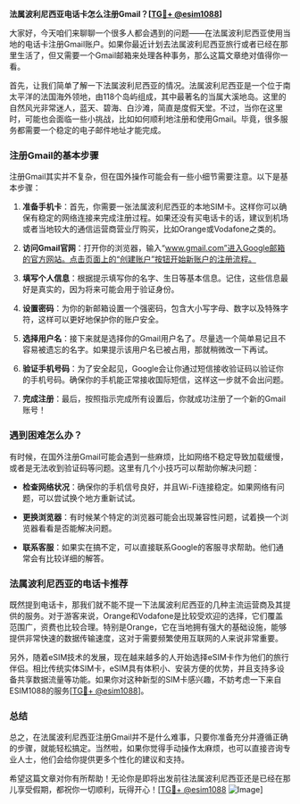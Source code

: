 **法属波利尼西亚电话卡怎么注册Gmail？[[TG💪+ @esim1088](https://t.me/s/esim1088)]**

大家好，今天咱们来聊聊一个很多人都会遇到的问题——在法属波利尼西亚使用当地的电话卡注册Gmail账户。如果你最近计划去法属波利尼西亚旅行或者已经在那里生活了，但又需要一个Gmail邮箱来处理各种事务，那么这篇文章绝对值得你一看。

首先，让我们简单了解一下法属波利尼西亚的情况。法属波利尼西亚是一个位于南太平洋的法国海外领地，由118个岛屿组成，其中最著名的当属大溪地岛。这里的自然风光非常迷人，蓝天、碧海、白沙滩，简直是度假天堂。不过，当你在这里时，可能也会面临一些小挑战，比如如何顺利地注册和使用Gmail。毕竟，很多服务都需要一个稳定的电子邮件地址才能完成。

### 注册Gmail的基本步骤

注册Gmail其实并不复杂，但在国外操作可能会有一些小细节需要注意。以下是基本步骤：

1. **准备手机卡**：首先，你需要一张法属波利尼西亚的本地SIM卡。这样你可以确保有稳定的网络连接来完成注册过程。如果还没有买电话卡的话，建议到机场或者当地较大的通信运营商营业厅购买，比如Orange或Vodafone之类的。

2. **访问Gmail官网**：打开你的浏览器，输入“www.gmail.com”进入Google邮箱的官方网站。点击页面上的“创建账户”按钮开始新账户的注册流程。

3. **填写个人信息**：根据提示填写你的名字、生日等基本信息。记住，这些信息最好是真实的，因为将来可能会用于验证身份。

4. **设置密码**：为你的新邮箱设置一个强密码，包含大小写字母、数字以及特殊字符，这样可以更好地保护你的账户安全。

5. **选择用户名**：接下来就是选择你的Gmail用户名了。尽量选一个简单易记且不容易被遗忘的名字。如果提示该用户名已被占用，那就稍微改一下再试。

6. **验证手机号码**：为了安全起见，Google会让你通过短信接收验证码以验证你的手机号码。确保你的手机能正常接收国际短信，这样这一步就不会出问题。

7. **完成注册**：最后，按照指示完成所有设置后，你就成功注册了一个新的Gmail账号！

### 遇到困难怎么办？

有时候，在国外注册Gmail可能会遇到一些麻烦，比如网络不稳定导致加载缓慢，或者是无法收到验证码等问题。这里有几个小技巧可以帮助你解决问题：

- **检查网络状况**：确保你的手机信号良好，并且Wi-Fi连接稳定。如果网络有问题，可以尝试换个地方重新试试。
  
- **更换浏览器**：有时候某个特定的浏览器可能会出现兼容性问题，试着换一个浏览器看看是否能解决问题。

- **联系客服**：如果实在搞不定，可以直接联系Google的客服寻求帮助。他们通常会有比较详细的解答。

### 法属波利尼西亚的电话卡推荐

既然提到电话卡，那我们就不能不提一下法属波利尼西亚的几种主流运营商及其提供的服务。对于游客来说，Orange和Vodafone是比较受欢迎的选择，它们覆盖范围广，资费也比较合理。特别是Orange，它在当地拥有强大的基础设施，能够提供非常快速的数据传输速度，这对于需要频繁使用互联网的人来说非常重要。

另外，随着eSIM技术的发展，现在越来越多的人开始选择eSIM卡作为他们的旅行伴侣。相比传统实体SIM卡，eSIM具有体积小、安装方便的优势，并且支持多设备共享数据流量等功能。如果你对这种新型的SIM卡感兴趣，不妨考虑一下来自ESIM1088的服务[[TG💪+ @esim1088](https://t.me/s/esim1088)]。

### 总结

总之，在法属波利尼西亚注册Gmail并不是什么难事，只要你准备充分并遵循正确的步骤，就能轻松搞定。当然啦，如果你觉得手动操作太麻烦，也可以直接咨询专业人士，他们会给你提供更多个性化的建议和支持。

希望这篇文章对你有所帮助！无论你是即将出发前往法属波利尼西亚还是已经在那儿享受假期，都祝你一切顺利，玩得开心！[[TG💪+ @esim1088](https://t.me/s/esim1088) ![Image](https://i.postimg.cc/4NQfJmqS/Snipaste-2025-05-13-00-14-12.png)]